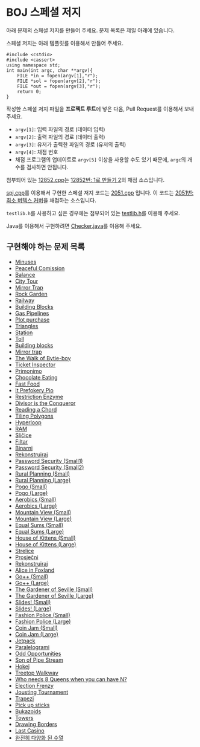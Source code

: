 # BOJ 스페셜 저지

아래 문제의 스페셜 저지를 만들어 주세요. 문제 목록은 제일 아래에 있습니다.

스페셜 저지는 아래 템플릿를 이용해서 만들어 주세요.

```
#include <cstdio>
#include <cassert>
using namespace std;
int main(int argc, char **argv){
    FILE *in = fopen(argv[1],"r");
    FILE *sol = fopen(argv[2],"r");
    FILE *out = fopen(argv[3],"r");
    return 0;
}
```

작성한 스페셜 저지 파일을 **프로젝트 루트**에 넣은 다음, Pull Request를 이용해서 보내주세요.

* `argv[1]`: 입력 파일의 경로 (데이터 입력)
* `argv[2]`: 출력 파일의 경로 (데이터 출력)
* `argv[3]`: 유저가 출력한 파일의 경로 (유저의 출력)
* `argv[4]`: 채점 번호
* 채점 프로그램의 업데이트로 `argv[5]` 이상을 사용할 수도 있기 때문에, `argc`의 개수를 검사하면 안됩니다.

첨부되어 있는 [12852.cpp](https://github.com/Startlink/BOJ-spj/blob/master/12852.cpp)는 [12852번: 1로 만들기 2](https://www.acmicpc.net/problem/12852)의 채점 소스입니다.

[spj.cpp](https://github.com/Startlink/BOJ-spj/blob/master/spj.cpp)를 이용해서 구현한 스페셜 저지 코드는 [2051.cpp](https://github.com/Startlink/BOJ-spj/blob/master/2051.cpp) 입니다. 이 코드는 [2051번: 최소 버텍스 커버](https://www.acmicpc.net/problem/2051)을 채점하는 소스입니다.

`testlib.h`를 사용하고 싶은 경우에는 첨부되어 있는 [testlib.h](https://github.com/Startlink/BOJ-spj/blob/master/testlib.h)를 이용해 주세요.

Java를 이용해서 구현하려면 [Checker.java](https://github.com/Startlink/BOJ-spj/blob/master/Checker.java)를 이용해 주세요.

## 구현해야 하는 문제 목록

* [Minuses](https://www.acmicpc.net/problem/8021)
* [Peaceful Comission](https://www.acmicpc.net/problem/8032)
* [Balance](https://www.acmicpc.net/problem/8023)
* [City Tour](https://www.acmicpc.net/problem/8038)
* [Mirror Trap](https://www.acmicpc.net/problem/7972)
* [Rock Garden](https://www.acmicpc.net/problem/8144)
* [Railway](https://www.acmicpc.net/problem/8147)
* [Building Blocks](https://www.acmicpc.net/problem/8151)
* [Gas Pipelines](https://www.acmicpc.net/problem/8148)
* [Plot purchase](https://www.acmicpc.net/problem/8164)
* [Triangles](https://www.acmicpc.net/problem/8166)
* [Station](https://www.acmicpc.net/problem/8168)
* [Toll](https://www.acmicpc.net/problem/8153)
* [Building blocks](https://www.acmicpc.net/problem/8154)
* [Mirror trap](https://www.acmicpc.net/problem/8157)
* [The Walk of Bytie-boy](https://www.acmicpc.net/problem/8175)
* [Ticket Inspector](https://www.acmicpc.net/problem/8176)
* [Primonimo](https://www.acmicpc.net/problem/13296)
* [Chocolate Eating](https://www.acmicpc.net/problem/6029)
* [Fast Food](https://www.acmicpc.net/problem/6309)
* [It Prefokery Pio](https://www.acmicpc.net/problem/13841)
* [Restriction Enzyme](https://www.acmicpc.net/problem/13843)
* [Divisor is the Conqueror](https://www.acmicpc.net/problem/13848)
* [Reading a Chord](https://www.acmicpc.net/problem/13849)
* [Tiling Polygons](https://www.acmicpc.net/problem/13852)
* [Hyperloop](https://www.acmicpc.net/problem/14086)
* [RAM](https://www.acmicpc.net/problem/14090)
* [Sličice](https://www.acmicpc.net/problem/14133)
* [Filtar](https://www.acmicpc.net/problem/14138)
* [Binarni](https://www.acmicpc.net/problem/14156)
* [Rekonstruiraj](https://www.acmicpc.net/problem/14212)
* [Password Security (Small1)](https://www.acmicpc.net/problem/12040)
* [Password Security (Small2)](https://www.acmicpc.net/problem/12041)
* [Rural Planning (Small)](https://www.acmicpc.net/problem/12303)
* [Rural Planning (Large)](https://www.acmicpc.net/problem/12304)
* [Pogo (Small)](https://www.acmicpc.net/problem/12319)
* [Pogo (Large)](https://www.acmicpc.net/problem/12320)
* [Aerobics (Small)](https://www.acmicpc.net/problem/12376)
* [Aerobics (Large)](https://www.acmicpc.net/problem/12377)
* [Mountain View (Small)](https://www.acmicpc.net/problem/12378)
* [Mountain View (Large)](https://www.acmicpc.net/problem/12379)
* [Equal Sums (Small)](https://www.acmicpc.net/problem/12392)
* [Equal Sums (Large)](https://www.acmicpc.net/problem/12393)
* [House of Kittens (Small)](https://www.acmicpc.net/problem/12501)
* [House of Kittens (Large)](https://www.acmicpc.net/problem/12502)
* [Strelice](https://www.acmicpc.net/problem/14414)
* [Prosječni](https://www.acmicpc.net/problem/13720)
* [Rekonstruiraj](https://www.acmicpc.net/problem/14212)
* [Alice in Foxland](https://www.acmicpc.net/problem/13831)
* [Go++ (Small)](https://www.acmicpc.net/problem/14353)
* [Go++ (Large)](https://www.acmicpc.net/problem/14354)
* [The Gardener of Seville (Small)](https://www.acmicpc.net/problem/14359)
* [The Gardener of Seville (Large)](https://www.acmicpc.net/problem/14360)
* [Slides! (Small)](https://www.acmicpc.net/problem/14365)
* [Slides! (Large)](https://www.acmicpc.net/problem/14366)
* [Fashion Police (Small)](https://www.acmicpc.net/problem/14367)
* [Fashion Police (Large)](https://www.acmicpc.net/problem/14368)
* [Coin Jam (Small)](https://www.acmicpc.net/problem/14385)
* [Coin Jam (Large)](https://www.acmicpc.net/problem/14386)
* [Jetpack](https://www.acmicpc.net/problem/13485)
* [Paralelogrami](https://www.acmicpc.net/problem/14415)
* [Odd Opportunities](https://www.acmicpc.net/problem/6637)
* [Son of Pipe Stream](https://www.acmicpc.net/problem/14642)
* [Hokej](https://www.acmicpc.net/problem/14966)
* [Treetop Walkway](https://www.acmicpc.net/problem/14987)
* [Who needs 8 Queens when you can have N?](https://www.acmicpc.net/problem/9175)
* [Election Frenzy](https://www.acmicpc.net/problem/15171)
* [Jousting Tournament](https://www.acmicpc.net/problem/15164)
* [Trapezi](https://www.acmicpc.net/problem/14520)
* [Pick up sticks](https://www.acmicpc.net/problem/4175)
* [Bukazoids](https://www.acmicpc.net/problem/7492)
* [Towers](https://www.acmicpc.net/problem/10567)
* [Drawing Borders](https://www.acmicpc.net/problem/16051)
* [Last Casino](https://www.acmicpc.net/problem/16111)
* [완전히 다양화 된 수열](https://www.acmicpc.net/2772)
